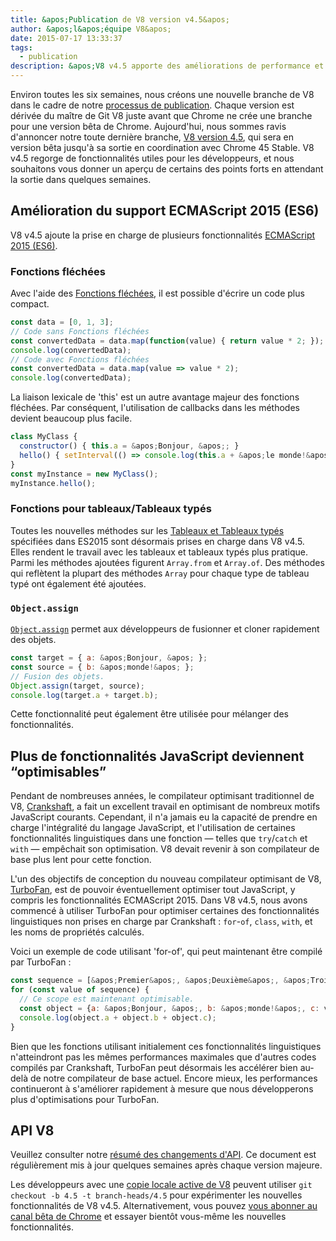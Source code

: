 ```yaml
---
title: &apos;Publication de V8 version v4.5&apos;
author: &apos;l&apos;équipe V8&apos;
date: 2015-07-17 13:33:37
tags:
  - publication
description: &apos;V8 v4.5 apporte des améliorations de performance et ajoute la prise en charge de plusieurs fonctionnalités ES2015.&apos;
---
```

Environ toutes les six semaines, nous créons une nouvelle branche de V8 dans le cadre de notre [processus de publication](https://v8.dev/docs/release-process). Chaque version est dérivée du maître de Git V8 juste avant que Chrome ne crée une branche pour une version bêta de Chrome. Aujourd'hui, nous sommes ravis d'annoncer notre toute dernière branche, [V8 version 4.5](https://chromium.googlesource.com/v8/v8.git/+log/branch-heads/4.5), qui sera en version bêta jusqu'à sa sortie en coordination avec Chrome 45 Stable. V8 v4.5 regorge de fonctionnalités utiles pour les développeurs, et nous souhaitons vous donner un aperçu de certains des points forts en attendant la sortie dans quelques semaines.

<!--truncate-->
## Amélioration du support ECMAScript 2015 (ES6)

V8 v4.5 ajoute la prise en charge de plusieurs fonctionnalités [ECMAScript 2015 (ES6)](https://www.ecma-international.org/ecma-262/6.0/).

### Fonctions fléchées

Avec l'aide des [Fonctions fléchées](https://developer.mozilla.org/fr/docs/Web/JavaScript/Reference/Functions/Fonctions_fl%C3%A9ch%C3%A9es), il est possible d'écrire un code plus compact.

```js
const data = [0, 1, 3];
// Code sans Fonctions fléchées
const convertedData = data.map(function(value) { return value * 2; });
console.log(convertedData);
// Code avec Fonctions fléchées
const convertedData = data.map(value => value * 2);
console.log(convertedData);
```

La liaison lexicale de &apos;this&apos; est un autre avantage majeur des fonctions fléchées. Par conséquent, l'utilisation de callbacks dans les méthodes devient beaucoup plus facile.

```js
class MyClass {
  constructor() { this.a = &apos;Bonjour, &apos;; }
  hello() { setInterval(() => console.log(this.a + &apos;le monde!&apos;), 1000); }
}
const myInstance = new MyClass();
myInstance.hello();
```

### Fonctions pour tableaux/Tableaux typés

Toutes les nouvelles méthodes sur les [Tableaux et Tableaux typés](https://developer.mozilla.org/fr/docs/Web/JavaScript/Reference/Objets_globaux/Array#Méthodes) spécifiées dans ES2015 sont désormais prises en charge dans V8 v4.5. Elles rendent le travail avec les tableaux et tableaux typés plus pratique. Parmi les méthodes ajoutées figurent `Array.from` et `Array.of`. Des méthodes qui reflètent la plupart des méthodes `Array` pour chaque type de tableau typé ont également été ajoutées.

### `Object.assign`

[`Object.assign`](https://developer.mozilla.org/fr/docs/Web/JavaScript/Reference/Objets_globaux/Object/assign) permet aux développeurs de fusionner et cloner rapidement des objets.

```js
const target = { a: &apos;Bonjour, &apos; };
const source = { b: &apos;monde!&apos; };
// Fusion des objets.
Object.assign(target, source);
console.log(target.a + target.b);
```

Cette fonctionnalité peut également être utilisée pour mélanger des fonctionnalités.

## Plus de fonctionnalités JavaScript deviennent “optimisables”

Pendant de nombreuses années, le compilateur optimisant traditionnel de V8, [Crankshaft](https://blog.chromium.org/2010/12/new-crankshaft-for-v8.html), a fait un excellent travail en optimisant de nombreux motifs JavaScript courants. Cependant, il n'a jamais eu la capacité de prendre en charge l'intégralité du langage JavaScript, et l'utilisation de certaines fonctionnalités linguistiques dans une fonction — telles que `try`/`catch` et `with` — empêchait son optimisation. V8 devait revenir à son compilateur de base plus lent pour cette fonction.

L'un des objectifs de conception du nouveau compilateur optimisant de V8, [TurboFan](/blog/turbofan-jit), est de pouvoir éventuellement optimiser tout JavaScript, y compris les fonctionnalités ECMAScript 2015. Dans V8 v4.5, nous avons commencé à utiliser TurboFan pour optimiser certaines des fonctionnalités linguistiques non prises en charge par Crankshaft : `for`-`of`, `class`, `with`, et les noms de propriétés calculés.

Voici un exemple de code utilisant &apos;for-of&apos;, qui peut maintenant être compilé par TurboFan :

```js
const sequence = [&apos;Premier&apos;, &apos;Deuxième&apos;, &apos;Troisième&apos;];
for (const value of sequence) {
  // Ce scope est maintenant optimisable.
  const object = {a: &apos;Bonjour, &apos;, b: &apos;monde!&apos;, c: value};
  console.log(object.a + object.b + object.c);
}
```

Bien que les fonctions utilisant initialement ces fonctionnalités linguistiques n'atteindront pas les mêmes performances maximales que d'autres codes compilés par Crankshaft, TurboFan peut désormais les accélérer bien au-delà de notre compilateur de base actuel. Encore mieux, les performances continueront à s'améliorer rapidement à mesure que nous développerons plus d'optimisations pour TurboFan.

## API V8

Veuillez consulter notre [résumé des changements d'API](https://docs.google.com/document/d/1g8JFi8T_oAE_7uAri7Njtig7fKaPDfotU6huOa1alds/edit). Ce document est régulièrement mis à jour quelques semaines après chaque version majeure.

Les développeurs avec une [copie locale active de V8](https://v8.dev/docs/source-code#using-git) peuvent utiliser `git checkout -b 4.5 -t branch-heads/4.5` pour expérimenter les nouvelles fonctionnalités de V8 v4.5. Alternativement, vous pouvez [vous abonner au canal bêta de Chrome](https://www.google.com/chrome/browser/beta.html) et essayer bientôt vous-même les nouvelles fonctionnalités.

